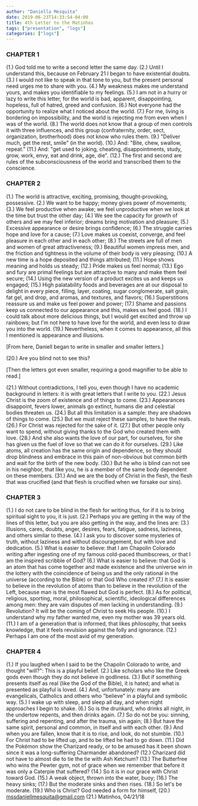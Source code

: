 ```yaml
---
author: "Daniella Mesquita"
date: 2019-06-23T14:33:54-04:00
title: 4th Letter to the Matinhos
tags: ["presentation", "logs"]
categories: ["logs"]
---
```


### CHAPTER 1

(1.) God told me to write a second letter the same day.
(2.) Until I understand this, because on February 21 I began to have existential doubts.
(3.) I would not like to speak in that tone to you, but the present personal need urges me to share with you.
(4.) My weakness makes me understand yours, and makes you identifiable to my feelings.
(5.) I am not in a hurry or lazy to write this letter, for the world is bad, apparent, disappointing, hopeless, full of hatred, greed and confusion.
(6.) Not everyone had the opportunity to realize what I noticed about the world.
(7.) For me, living is bordering on impossibility, and the world is rejecting me from even when I was of the world.
(8.) The world does not know that a group of men controls it with three influences, and this group \(confraternity, order, sect, organization, brotherhood\) does not know who rules them.
(9.) "Deliver much, get the rest, smile" \(in the world\).
(10.) And: "Bite, chew, swallow, repeat."
(11.) And: "get used to joking, cheating, disappointments, study, grow, work, envy, eat and drink, age, die".
(12.) The first and second are rules of the subconsciousness of the world and transcribed them to the conscience.

### CHAPTER 2

(1.) The world is attractive, exciting, promising, thought-provoking, possessive.
(2.) We want to be happy; money gives power of movements;
(3.) We feel productive when awake; we feel unproductive when we look at the time but trust the other day;
(4.) We see the capacity for growth of others and we may feel inferior; dreams bring motivation and pleasure;
(5.) Excessive appearance or desire brings confidence;
(6.) The struggle carries hope and love for a cause;
(7.) Love makes us coexist, converge, and feel pleasure in each other and in each other;
(8.) The streets are full of men and women of great attractiveness;
(9.) Beautiful women impress men, and the friction and tightness in the volume of their body is very pleasing;
(10.) A new time is a hope deposited and things attributed;
(11.) Hope shows meaning and holds us steady;
(12.) Pride makes us feel normal;
(13.) Ego and fury are primal feelings but are attractive to many and make them feel secure;
(14.) Using the new version of a product excites us and keeps us engaged;
(15.) High palatability foods and beverages are at our disposal to delight in every piece, filling, layer, coating, sugar conglomerate, salt grain, fat gel, and drop, and aromas, and textures, and flavors;
(16.) Superstitions reassure us and make us feel power and power;
(17.) Shame and passions keep us connected to our appearance and this, makes us feel good.
(18.) I could talk about more delicious things, but I would get excited and throw up rainbows; but I'm not here to have love for the world, and even less to draw you into the world.
(19.) Nevertheless, when it comes to appearance, all this I mentioned is appearance and illusions.

[From here, Daniell began to write in smaller and smaller letters.]

(20.) Are you blind not to see this?

[Then the letters got even smaller, requiring a good magnifier to be able to read.]

(21.) Without contradictions, I tell you, even though I have no academic background in letters: it is with great letters that I write to you.
(22.) Jesus Christ is the zoom of existence and of things to come.
(23.) Appearances disappoint, fevers lower, animals go extinct, humans die and celestial bodies threaten us.
(24.) But all this limitation is a sample: they are shadows of things to come.
(25.) But we must reject these samples, to have the reals.
(26.) For Christ was rejected for the sake of it.
(27.) But other people only want to spend, without giving thanks to the God who created them with love.
(28.) And she also wants the love of our part, for ourselves, for she has given us the fuel of love so that we can do it for ourselves.
(29.) Like atoms, all creation has the same origin and dependence, so they should drop blindness and embrace in this pain of non-obvious but common birth and wait for the birth of the new body.
(30.) But he who is blind can not see in his neighbor, that like you, he is a member of the same body dependent on these members.
(31.) And we are the body of Christ in the flesh, the flesh that was crucified \(and that flesh is crucified when we forsake our sins\).

### CHAPTER 3

(1.) I do not care to be blind in the flesh for writing thus, for if it is to bring spiritual sight to you, it is just.
(2.) Perhaps you are getting in the way of the lines of this letter, but you are also getting in the way, and the lines are:
(3.) Illusions, cares, doubts, anger, desires, fears, fatigue, sadness, laziness, and others similar to these.
(4.) I ask you to discover some mysteries of truth, without laziness and without discouragement, but with love and dedication.
(5.) What is easier to believe: that I am Chapolin Colorado writing after ingesting one of my famous cold-paced thumbscrews, or that I am the inspired scribble of God?
(6.) What is easier to believe: that God is an atom that has come together and made existence and the universe win in the lottery with the coincidence of being us and the only rational in the universe \(according to the Bible\) or that God Who created it?
(7.) It is easier to believe in the revolution of atoms than to believe in the revolution of the Left, because man is the most flawed but God is perfect.
(8.) As for political, religious, sporting, moral, philosophical, scientific, ideological differences among men: they are vain disputes of men lacking in understanding.
(9.) Revolution? It will be the coming of Christ to seek His people.
(10.) I understand why my father wanted me, even my mother was 39 years old.
(11.) I am of a generation that is informed, that likes philosophy, that seeks knowledge, that it feels revulsion against the folly and ignorance.
(12.) Perhaps I am one of the most avid of my generation.

### CHAPTER 4

(1.) If you laughed when I said to be the Chapolin Colorado to write, and thought "will?": This is a playful belief.
(2.) Like scholars who like the Greek gods even though they do not believe in godliness.
(3.) But if something presents itself as real \(like the God of the Bible\), it is hated; and what is presented as playful is loved.
(4.) And, unfortunately: many are evangelicals, Catholics and others who "believe" in a playful and symbolic way.
(5.) I wake up with sleep, and sleep all day, and when night approaches I begin to shake.
(6.) So is the drunkard, who drinks all night, in the undertow repents, and then drinks again.
(7.) So do not be you: sinning, suffering and repenting, and after the trauma, sin again;
(8.) But have the same spirit, personal and common, in itself and with each other.
(9.) And when you are fallen, know that it is to rise, and look, do not stumble.
(10.) For Christ had to be lifted up, and to be lifted he had to go down.
(11.) Did the Pokémon show the Charizard ready, or to be amused has it been shown since it was a long-suffering Charmander abandoned?
(12.) Charizard did not have to almost die to tie the tie with Ash Ketchum?
(13.) The Butterfree who wins the Pewter gym, not of grace when we remember that before it was only a Caterpie that suffered?
(14.) So it is in our grace with Christ toward God.
(15.) A weak object, thrown into the water, buoy;
(16.) The heavy sinks;
(17.) But the moderate sinks and then rises.
(18.) So let's be moderate.
(19.) Who is Christ? God needed a form for himself,
(20.) mssdaniellmesquita@gmail.com
(21.) Matinhos, 04/21/18
